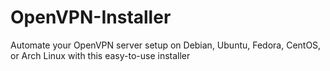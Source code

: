 # OpenVPN-Installer
Automate your OpenVPN server setup on Debian, Ubuntu, Fedora, CentOS, or Arch Linux with this easy-to-use installer
